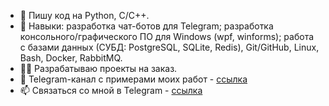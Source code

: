 - 🦾 Пишу код на Python, C/C++.
- 🎯 Навыки: разработка чат-ботов для Telegram; разработка консольного/графического ПО для Windows (wpf, winforms); работа с базами данных (СУБД: PostgreSQL, SQLite, Redis), Git/GitHub, Linux, Bash, Docker, RabbitMQ.
- 👨‍💻 Разрабатываю проекты на заказ.
- 📡 Telegram-канал c примерами моих работ - [ссылка](https://t.me/ex0d2s_projects)
- 📫 Связаться со мной в Telegram - [ссылка](https://t.me/ex0d2s)

